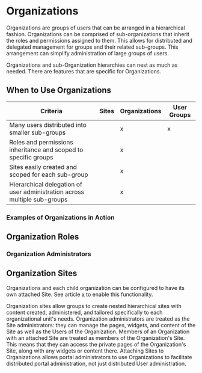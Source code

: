 # Organizations

<!-- https://confluence.atlassian.com/adminjiraserver/managing-nested-groups-938847047.html for reference to try and simplify this down. This jira article seemed the closest feature analog (it's definitely not the same) that tries to do a similar thing. This is my attempt at an opening paragraph: -->

Organizations are groups of users that can be arranged in a hierarchical fashion. Organizations can be comprised of sub-organizations that inherit the roles and permissions assigned to them. This allows for distributed and delegated management for groups and their related sub-groups. This arrangement can simplify administration of large groups of users.

Organizations and sub-Organization hierarchies can nest as much as needed. There are features that are specific for Organizations.

## When to Use Organizations

<!-- this is very imperfect...but if we can get this right it might be helpful. If we can't - we can just remove it for now. -->

| Criteria | Sites | Organizations | User Groups |
| --- | --- | --- | --- |
| Many users distributed into smaller sub-groups |  | x | x |
| Roles and permissions inheritance and scoped to specific groups |  | x |  |
| Sites easily created and scoped for each sub-group |  | x |  |
| Hierarchical delegation of user administration across multiple sub-groups |  | x |  |

### Examples of Organizations in Action

<!-- diagram of basketball club -->

<!-- diagram of bank -->

<!-- diagram of software company -->

## Organization Roles

<!-- What are Organization Roles and how are they different from Regular / Site roles? -->

<!-- ### Organization Roles and Permissions

A time-saving benefit of including Organizations into your portal design is that Organization administrators can assign Organization-scoped Roles to members of the entire Organization. For example, consider an IT Security group in a corporate setting. You could have a sub-Organization of your IT organization that handles security for all applications company-wide. If you grant the IT Security Organization the portal administrator Role, all members of the Organization get administrative access to the entire system. Suppose further that a User in this Organization was later hired by the Human Resources department. The act of removing the User from the IT Security Organization also removes the User's administrative privileges, since the privilege came from the IT Security Organization's Role. By adding the User to the HR Organization, any roles the HR Organization has (such as access to a benefits system in the portal) are transferred to the User. In this manner, you can design your portal to correspond with your existing organization chart and Users' permissions are granted according to their positions in the chart.

Of course, this is only one way to set things up. If you have more complex requirements for permissions within an Organization, you can create custom Organization-scoped Roles to assemble the permissions you wish to grant to particular Users. Alternatively, you can attach a Site to your Organization and use Site Teams to assemble the sets of permissions (see below). See [Roles and Permissions](../roles-and-permissions/defining-roles.md) for more details. -->

### Organization Administrators

<!-- Organization Administrator vs Administrator vs. Site Administrator Comparison? I'm very focused on trying to use tables or some other method of describing distinctions between things because of the overall amount of text present in the article. -->

<!-- ### What can Organization Administrators Do?

Whenever you have a collection of Users that fits into a hierarchical structure, you can use Organizations to model those Users. Organization administrators can manage all the Users in their Organization *and* in any sub-Organization. Referring to the hierarchy above, for example, an Organization administrator of the Lunar Resort could manage any Users belonging to the resort itself, to any of the departments, or to any of a department's subdivisions. An Organization Administrator of the Physical Plant Department can manage any Users belonging to the Physical Plant Department itself, or to the Grounds Crew, the Janitorial Crew, or the Mechanical Crew. However, an administrator of the Physical Plant Department can't manage Users belonging to the Recreation Department or the Retail Group organization.

Organizations and sub-Organization hierarchies can nest to unlimited levels. Users can be members of one or many Organizations. The rights of an Organization administrator apply both to his/her Organization and to any child Organizations. Members of child Organizations are implicit members of their parent Organizations. This means, for example, that members of child Organizations can access the private pages of their parent Organizations. This behavior can be customized in the `Organizations` [section of the portal-ext.properties](https://docs.liferay.com/portal/7.2-latest/propertiesdoc/portal.properties.html#Organizations) file where the properties specific to Organizations are listed. -->

<!-- Organizations can enable distributed User administration. Organization administrators have an entirely different set of privileges than Site administrators. Site administrators maintain the pages, widgets, content, and membership of their Sites. To this end, they can set the membership type to Open, Restricted, or Private. They can also add Users to or remove Users from their Sites but cannot manage the Users themselves. If an Organization has a Site attached to it, the Organization Administrator has the same rights as a Site Administrator for managing the Site's content, but an Organization Site's members are the members of the Organization. Thus Organization administrators have more User management permissions than Site administrators: they can edit Users belonging to their Organization or any sub-Organization. They cannot add existing portal Users to their Organization, but they can create new Users within their Organization. Only portal administrators can add existing users to an Organization. -->

<!-- Organization administrators can't access the Control Panel by default, but it's not necessary. In their personal Sites, Organization administrators can click the *My Organizations* link to gain access to any Organizations they manage.

![The My Organizations application lets Organization Administrators manage their organizations in their personal site.](./creating-and-managing-organizations/images/01.png) -->

## Organization Sites

Organizations and each child organization can be configured to have its own attached Site. See article [x]() to enable this functionality.

Organization sites allow groups to create nested hierarchical sites with content created, administered, and tailored specifically to each organizational unit's needs. Organization administrators are treated as the Site administrators: they can manage the pages, widgets, and content of the Site as well as the Users of the Organization. Members of an Organization with an attached Site are treated as members of the Organization's Site. This means that they can access the private pages of the Organization's Site, along with any widgets or content there. Attaching Sites to Organizations allows portal administrators to use Organizations to facilitate distributed portal administration, not just distributed User administration.
